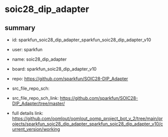# soic28_dip_adapter
 
## summary 
* id: sparkfun_soic28_dip_adapter_sparkfun_soic28_dip_adapter_v10
* user: sparkfun
* name: soic28_dip_adapter
* board: sparkfun_soic28_dip_adapter_v10
* repo: https://github.com/sparkfun/SOIC28-DIP_Adapter



* src_file_repo_sch: 
* src_file_repo_sch_link: https://github.com/sparkfun/SOIC28-DIP_Adapter/tree/master/
* full details link: https://github.com/oomlout/oomlout_oomp_project_bot_v_2/tree/main/projects/sparkfun_soic28_dip_adapter_sparkfun_soic28_dip_adapter_v10/current_version/working  







